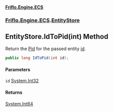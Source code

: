 #### [Friflo.Engine.ECS](index.md 'index')
### [Friflo.Engine.ECS](Friflo.Engine.ECS.md 'Friflo.Engine.ECS').[EntityStore](EntityStore.md 'Friflo.Engine.ECS.EntityStore')

## EntityStore.IdToPid(int) Method

Return the [Pid](Entity.Pid.md 'Friflo.Engine.ECS.Entity.Pid') for the passed entity [id](EntityStore.IdToPid(int).md#Friflo.Engine.ECS.EntityStore.IdToPid(int).id 'Friflo.Engine.ECS.EntityStore.IdToPid(int).id').

```csharp
public long IdToPid(int id);
```
#### Parameters

<a name='Friflo.Engine.ECS.EntityStore.IdToPid(int).id'></a>

`id` [System.Int32](https://docs.microsoft.com/en-us/dotnet/api/System.Int32 'System.Int32')

#### Returns
[System.Int64](https://docs.microsoft.com/en-us/dotnet/api/System.Int64 'System.Int64')